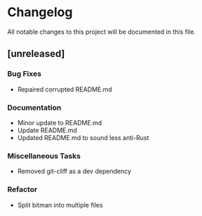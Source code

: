 # Changelog

All notable changes to this project will be documented in this file.

## [unreleased]

### Bug Fixes

- Repaired corrupted README.md

### Documentation

- Minor update to README.md
- Update README.md
- Updated README.md to sound less anti-Rust

### Miscellaneous Tasks

- Removed git-cliff as a dev dependency

### Refactor

- Split bitman into multiple files

<!-- generated by git-cliff -->
